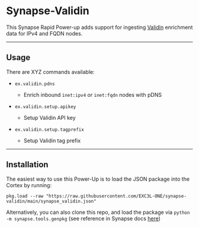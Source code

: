 # Synapse-Validin
This Synapse Rapid Power-up adds support for ingesting [Validin](https://validin.com) enrichment data for IPv4 and FQDN nodes.

---
## Usage
There are XYZ commands available: 
- `ex.validin.pdns`
    - Enrich inbound `inet:ipv4` or `inet:fqdn` nodes with pDNS

- `ex.validin.setup.apikey`
    - Setup Validin API key
- `ex.validin.setup.tagprefix`
    - Setup Validin tag prefix

---
## Installation
The easiest way to use this Power-Up is to load the JSON package into the Cortex by running: 

`pkg.load --raw "https://raw.githubusercontent.com/EXC3L-ONE/synapse-validin/main/synapse_validin.json"`

Alternatively, you can also clone this repo, and load the package via `python -m synapse.tools.genpkg` (see reference in Synapse docs [here](https://synapse.docs.vertex.link/en/latest/synapse/userguides/syn_tools_genpkg.html#building-the-example-package))
